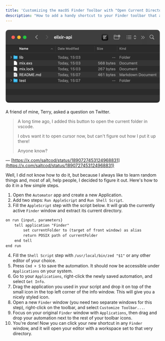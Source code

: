 ```yaml
---
title: 'Customizing the macOS Finder Toolbar with "Open Current Directory in Zed"'
description: "How to add a handy shortcut to your Finder toolbar that allows you to open the current working directory in the editor of your choice."
---
```


<img src="/assets/images/blog/finder-toolbar-app-shortcut.png" alt="Finder App Shortcut" width="600" style="display: block; margin: 1.5em auto;" />

A friend of mine, Terry, asked a question on Twitter.

> A long time ago, I added this button to open the current folder in vscode.
>
> I obvs want it to open cursor now, but can't figure out how I put it up there!
>
> Anyone know?

— [https://x.com/saltcod/status/1890727453124968831](https://x.com/saltcod/status/1890727453124968831)


Well, I did not know how to do it, but because I always like to learn random things and, most of all, help people, I decided to figure it out. Here's how to do it in a few simple steps.

1. Open the `Automator` app and create a new Application.
2. Add two steps: `Run AppleScript` and `Run Shell Script`.
3. Fill the `AppleScript` step with the script below. It will grab the currently active `Finder` window and extract its current directory.
```txt
on run {input, parameters}
	tell application "Finder"
		set currentFolder to (target of front window) as alias
		return POSIX path of currentFolder
	end tell
end run
```
4. Fill the `Shell Script` step with `/usr/local/bin/zed "$1"` or any other editor of your choice.
5. Press `Cmd + S` to save the automation. It should now be accessible under `Applications` on your system.
6. Go to your `Applications`, right-click the newly saved automation, and select `Get Info`.
7. Drag the application you used in your script and drop it on top of the small icon in the top left corner of the info window. This will give you a nicely styled icon.
8. Open a new `Finder` window (you need two separate windows for this step), right-click on the toolbar, and select `Customize Toolbar...`.
9. Focus on your original `Finder` window with `Applications`, then drag and drop your automation next to the rest of your toolbar icons.
10. You're done! Now you can click your new shortcut in any `Finder` window, and it will open your editor with a workspace set to that very directory.
